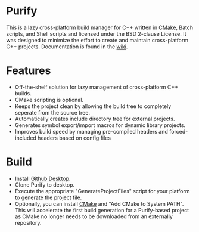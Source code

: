 # Purify

This is a lazy cross-platform build manager for C++ written in [CMake](http://www.cmake.org/), Batch scripts, and Shell scripts and licensed under the BSD 2-clause License. It was designed to minimize the effort to create and maintain cross-platform C++ projects.
Documentation is found in the [wiki](https://github.com/fpark12/PurifyCore/wiki).

# Features
- Off-the-shelf solution for lazy management of cross-platform C++ builds.
- CMake scripting is optional.
- Keeps the project clean by allowing the build tree to completely seperate from the source tree.
- Automatically creates include directory tree for external projects.
- Generates symbol export/import macros for dynamic library projects.
- Improves build speed by managing pre-compiled headers and forced-included headers based on config files


# Build
 - Install [Github Desktop](https://desktop.github.com/).
 - Clone Purify to desktop.
 - Execute the appropriate "GenerateProjectFiles" script for your platform to generate the project file.
 - Optionally, you can install [CMake](http://www.cmake.org/) and "Add CMake to System PATH". This will accelerate the first build generation for a Purify-based project as CMake no longer needs to be downloaded from an externally repository.

